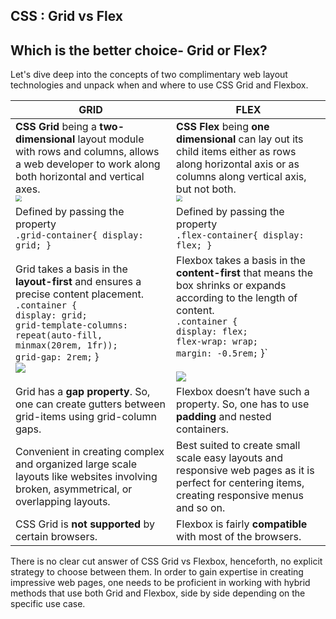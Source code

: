 ## CSS : Grid vs Flex

## Which is the better choice- Grid or Flex?

Let's dive deep into the concepts of two complimentary web layout technologies and unpack when and where to use CSS Grid and Flexbox.

| GRID                                                         | FLEX                                                         |
| ------------------------------------------------------------ | ------------------------------------------------------------ |
| **CSS Grid** being a **two-dimensional** layout module with rows and columns, allows a web developer to work along both horizontal and vertical axes. <br/> <img src="https://i.imgur.com/xAjcbba.png" style="zoom:60%;" /> | **CSS Flex** being **one dimensional** can lay out its child items either as rows along horizontal axis or as columns along vertical axis, but not both. <br/>  <img src="https://i.imgur.com/YsDN4gy.png" style="zoom:60%;" /> |
| Defined by passing the property <br/> `.grid-container{ display: grid; }` | Defined by passing the property <br/> `.flex-container{ display: flex; }` |
| Grid takes a basis in the **layout-first** and ensures a precise content placement. <br/>`.container { `<br/>` display: grid; `<br/>`grid-template-columns: repeat(auto-fill, minmax(20rem, 1fr)); `<br/>` grid-gap: 2rem; ` } <br/> ![](https://i.imgur.com/EMbmIMQ.png) | Flexbox takes a basis in the **content-first** that means the box shrinks or expands according to the length of content. <br/>`.container { `<br/>` display: flex; `<br/>`flex-wrap: wrap; `<br/>` margin: -0.5rem; ` }`  <br/><br/> ![](https://i.imgur.com/oviOsur.png) |
| Grid has a **gap property**. So, one can create gutters between grid-items using grid-column gaps. | Flexbox doesn’t have such a property. So, one has to use **padding** and nested containers. |
| Convenient in creating complex and organized large scale layouts like websites involving broken, asymmetrical, or overlapping layouts. | Best suited to create small scale easy layouts and responsive web pages as it is perfect for centering items, creating responsive menus and so on. |
| CSS Grid is **not supported** by certain browsers.           | Flexbox is fairly **compatible** with most of the browsers.  |

There is no clear cut answer of CSS Grid vs Flexbox, henceforth, no explicit strategy to choose between them. In order to gain expertise in creating impressive web pages, one needs to be proficient in working with hybrid methods that use both Grid and Flexbox, side by side depending on the specific use case.
